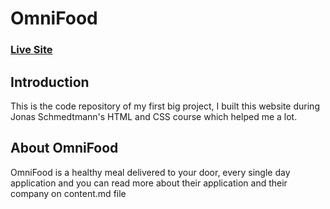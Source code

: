 # OmniFood

### [Live Site]()

## Introduction

This is the code repository of my first big project, I built this website during Jonas Schmedtmann's HTML and CSS course which helped me a lot.

## About OmniFood

OmniFood is a healthy meal delivered to your door, every single day application and you can read more about their application and their company on content.md file
